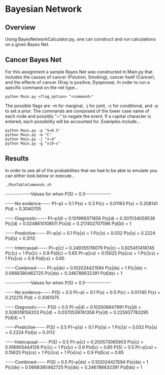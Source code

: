# Bayesian Network

## Overview
Using BayesNetworkCalculator.py, one can construct and run calculations on a
given Bayes Net.

## Cancer Bayes Net
For this assignment a sample Bayes Net was constructed in Main.py that includes
the causes of cancer (Polution, Smoking), cancer itself (Cancer), and the
effects of cancer (Xray is positive, Dyspnoea). In order to run a specific
command on the net type...

```
python Main.py <flag_option> "<command>"
```

The possible flags are -m for marginal, -j for joint, -c for conditional, and
-p to set a prior. The commands are composed of the lower case name of each node
and possibly "~" to negate the event. If a capital character is entered, each
possibility will be accounted for. Examples include...

```
python Main.py -p "S=0.5"
python Main.py -m "C"
python Main.py -j "x~d"
python Main.py -g "x|D~s"
```

## Results
In order to see all of the probabilities that we had to be able to emulate
you can either look below or execute...

```
./RunTableCommands.sh
```

-------------Values for when P(S) = 0.3-------------

-----No evidence-----
P(~p) = 0.1
P(s) = 0.3
P(c) = 0.01163
P(x) = 0.208141
P(d) = 0.3040705

-----Diagnostic-----
P(~p|d) = 0.101999371856
P(s|d) = 0.307034059536
P(c|d) = 0.0248610108511
P(x|d) = 0.217402707596
P(d|d) = 1

-----Predictive-----
P(~p|s) = 0.1
P(s|s) = 1
P(c|s) = 0.032
P(x|s) = 0.2224
P(d|s) = 0.3112

-----Intercausal-----
P(~p|c) = 0.249355116079
P(s|c) = 0.825451418745
P(c|c) = 1
P(x|c) = 0.9
P(d|c) = 0.65
P(~p|cs) = 0.15625
P(s|cs) = 1
P(c|cs) = 1
P(x|cs) = 0.9
P(d|cs) = 0.65

-----Combined-----
P(~p|ds) = 0.102024421594
P(s|ds) = 1
P(c|ds) = 0.0668380462725
P(x|ds) = 0.246786632391
P(d|ds) = 1

-------------Values for when P(S) = 0.5-------------

-----No evidence-----
P(S) = 0.5
P(~p) = 0.1
P(s) = 0.5
P(c) = 0.01745
P(x) = 0.212215
P(d) = 0.3061075

-----Diagnostic-----
P(S) = 0.5
P(~p|d) = 0.102006647991
P(s|d) = 0.508318156203
P(c|d) = 0.0370539761358
P(x|d) = 0.225937783295
P(d|d) = 1

-----Predictive-----
P(S) = 0.5
P(~p|s) = 0.1
P(s|s) = 1
P(c|s) = 0.032
P(x|s) = 0.2224
P(d|s) = 0.3112

-----Intercausal-----
P(S) = 0.5
P(~p|c) = 0.200573065903
P(s|c) = 0.916905444126
P(c|c) = 1
P(x|c) = 0.9
P(d|c) = 0.65
P(S) = 0.5
P(~p|cs) = 0.15625
P(s|cs) = 1
P(c|cs) = 1
P(x|cs) = 0.9
P(d|cs) = 0.65

-----Combined-----
P(S) = 0.5
P(~p|ds) = 0.102024421594
P(s|ds) = 1
P(c|ds) = 0.0668380462725
P(x|ds) = 0.246786632391
P(d|ds) = 1

